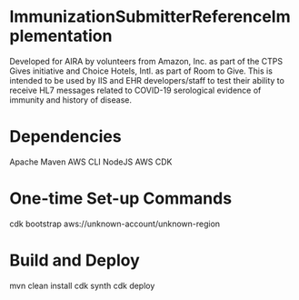 # ImmunizationSubmitterReferenceImplementation
Developed for AIRA by volunteers from Amazon, Inc. as part of the CTPS Gives initiative and Choice Hotels, Intl. as part of Room to Give. This is intended to be used by IIS and EHR developers/staff to test their ability to receive HL7 messages related to COVID-19 serological evidence of immunity and history of disease.

# Dependencies
Apache Maven
AWS CLI
NodeJS
AWS CDK

# One-time Set-up Commands
cdk bootstrap aws://unknown-account/unknown-region

# Build and Deploy
mvn clean install
cdk synth
cdk deploy
